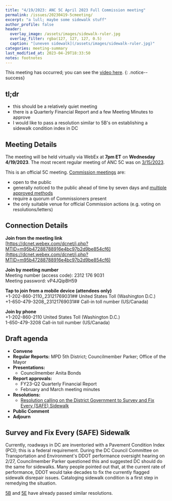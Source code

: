 ```yaml
---
title: "4/19/2023: ANC 5C April 2023 Full Commission meeting"
permalink: /issues/20230419-5cmeeting/
excerpt: "a lull; maybe some sidewalk stuff"
author_profile: false
header:
  overlay_image: /assets/images/sidewalk-ruler.jpg
  overlay_filter: rgba(127, 127, 127, 0.5)
  caption: "[uneven sidewalk](/assets/images/sidewalk-ruler.jpg)"
categories: meeting-summary
last_modified_at: 2023-04-29T18:33:50
notes: footnotes
---
```

This meeting has occurred; you can see the [video here](https://dcnet.webex.com/dcnet/ldr.php?RCID=b187576bcf7a14f30b8fdd7dc309c346).
{: .notice--success}

## tl;dr
- this should be a relatively quiet meeting
- there is a Quarterly Financial Report and a few Meeting Minutes to approve
- I would like to pass a resolution similar to 5B's on establishing a sidewalk condition index in DC

## Meeting Details
The meeting will be held virtually via WebEx at **7pm ET** on **Wednesday 4/19/2023**. The most recent regular meeting of ANC 5C was on [3/15/2023](/issues/20220315-5cmeeting/).

This is an official 5C meeting. [Commission meetings](https://code.dccouncil.gov/us/dc/council/code/sections/1-309.11#(b)(1)) are:
- open to the public
- generally noticed to the public ahead of time by seven days and [multiple approved methods](https://code.dccouncil.gov/us/dc/council/code/sections/1-309.11#(c))
- require a quorum of Commissioners present
- the only suitable venue for official Commission actions (e.g. voting on resolutions/letters)

## Connection Details
**Join from the meeting link**<br/>
[https://dcnet.webex.com/dcnet/j.php?MTID=m95b47288788916e4bc97b2d9be854cf6](https://dcnet.webex.com/dcnet/j.php?MTID=m95b47288788916e4bc97b2d9be854cf6)

**Join by meeting number**<br/>
Meeting number (access code): 2312 176 9031<br/>
Meeting password: vP4JQipBH59

**Tap to join from a mobile device (attendees only)**<br/>
+1-202-860-2110,,23121769031## United States Toll (Washington D.C.)<br/>
+1-650-479-3208,,23121769031## Call-in toll number (US/Canada)

**Join by phone**<br/>
+1-202-860-2110 United States Toll (Washington D.C.)<br/>
1-650-479-3208 Call-in toll number (US/Canada)

## Draft agenda
- **Convene**
- **Regular Reports:** MPD 5th District; Councilmember Parker; Office of the Mayor
- **Presentations:**
  - Councilmember Anita Bonds
- **Report approvals:**
  - FY23-Q2 Quarterly Financial Report
  - February and March meeting minutes
- **Resolutions:**
  - [Resolution calling on the District Government to Survey and Fix Every (SAFE) Sidewalk](/assets/documents/5C-SAFE.pdf)
- **Public Comment**
- **Adjourn**

## Survey and Fix Every (SAFE) Sidewalk
Currently, roadways in DC are inventoried with a Pavement Condition Index (PCI); this is a federal requirement. During the DC Council Committee on Transportation and Environment's DDOT performance oversight hearing on 2/27, Councilmember Parker questioned this and suggested DC should do the same for sidewalks. Many people pointed out that, at the current rate of performance, DDOT would take decades to fix the currently flagged sidewalk disrepair issues. Cataloging sidewalk condition is a first step in remedying the situation.

[5B](https://drive.google.com/file/d/1OT2MZqgoZ9kO5i37YpNzQoBfoXyUh2Ws/view) and [5E](https://resolutions.anc.dc.gov/AttachmentsFiles/25/ANC%205E%20Resolution%20No.%202023-0002%20RI%20Avenue%20and%20N%20Cap%20Sidewalks_TM_20230330051938PM.pdf) have already passed similar resolutions.